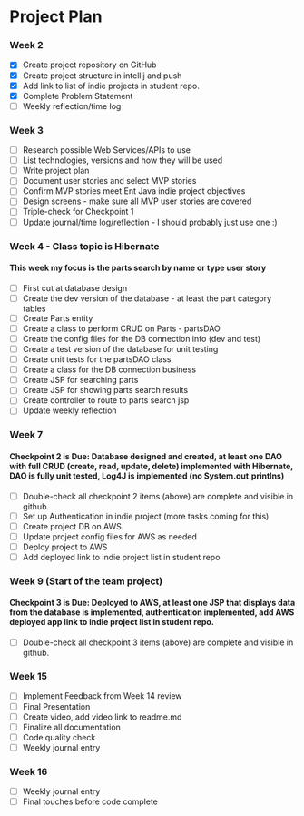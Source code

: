# Project Plan

### Week 2
- [X] Create project repository on GitHub
- [X] Create project structure in intellij and push
- [X] Add link to list of indie projects in student repo.
- [X] Complete Problem Statement
- [ ] Weekly reflection/time log

### Week 3
- [ ] Research possible Web Services/APIs to use
- [ ] List technologies, versions and how they will be used
- [ ] Write project plan
- [ ] Document user stories and select MVP stories
- [ ] Confirm MVP stories meet Ent Java indie project objectives
- [ ] Design screens - make sure all MVP user stories are covered
- [ ] Triple-check for Checkpoint 1
- [ ] Update journal/time log/reflection - I should probably just use one :)

### Week 4 - Class topic is Hibernate
#### This week my focus is the parts search by name or type user story
- [ ] First cut at database design
- [ ] Create the dev version of the database - at least the part category tables
- [ ] Create Parts entity
- [ ] Create a class to perform CRUD on Parts - partsDAO
- [ ] Create the config files for the DB connection info (dev and test)
- [ ] Create a test version of the database for unit testing
- [ ] Create unit tests for the partsDAO class
- [ ] Create a class for the DB connection business
- [ ] Create JSP for searching parts
- [ ] Create JSP for showing parts search results
- [ ] Create controller to route to parts search jsp
- [ ] Update weekly reflection

### Week 7
#### Checkpoint 2 is Due: Database designed and created, at least one DAO with full CRUD (create, read, update, delete) implemented with Hibernate, DAO is fully unit tested, Log4J is implemented (no System.out.printlns)

- [ ] Double-check all checkpoint 2 items (above) are complete and visible in github.
- [ ] Set up Authentication in indie project (more tasks coming for this)
- [ ] Create project DB on AWS.
- [ ] Update project config files for AWS as needed
- [ ] Deploy project to AWS
- [ ] Add deployed link to indie project list in student repo

### Week 9 (Start of the team project)
#### Checkpoint 3 is Due: Deployed to AWS, at least one JSP that displays data from the database is implemented, authentication implemented, add AWS deployed app link to indie project list in student repo.
- [ ] Double-check all checkpoint 3 items (above) are complete and visible in github.

### Week 15
- [ ] Implement Feedback from Week 14 review
- [ ] Final Presentation
- [ ] Create video, add video link to readme.md
- [ ] Finalize all documentation
- [ ] Code quality check
- [ ] Weekly journal entry

### Week 16
- [ ] Weekly journal entry
- [ ] Final touches before code complete
